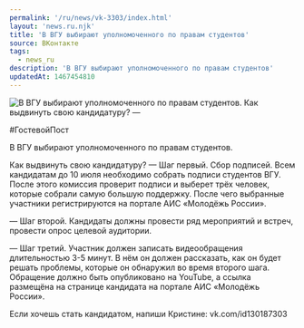 ```yaml
---
permalink: '/ru/news/vk-3303/index.html'
layout: 'news.ru.njk'
title: 'В ВГУ выбирают уполномоченного по правам студентов'
source: ВКонтакте
tags:
  - news_ru
description: 'В ВГУ выбирают уполномоченного по правам студентов'
updatedAt: 1467454810
---
```

![В ВГУ выбирают уполномоченного по правам студентов. Как выдвинуть свою кандидатуру? —](https://sun9-61.userapi.com/impf/c626126/v626126484/14f7f/_N6EaVfiM-0.jpg?size=1280x800&quality=96&sign=0ce6a0fccdc39e081562c65a9bfc5836&c_uniq_tag=cRcMBM5mIP5Rypm2gXmCJZ4v_dBYmQzoEybO36U9nJw&type=album)

#ГостевойПост

В ВГУ выбирают уполномоченного по правам студентов.

Как выдвинуть свою кандидатуру?
— Шаг первый. Сбор подписей.
Всем кандидатам до 10 июля необходимо собрать подписи студентов ВГУ. После этого комиссия проверит подписи и выберет трёх человек, которые собрали самую большую поддержку. После чего выбранные участники регистрируются на портале АИС «Молодёжь России».

— Шаг второй. Кандидаты должны провести ряд мероприятий и встреч, провести опрос целевой аудитории.

— Шаг третий. Участник должен записать видеообращения длительностью 3-5 минут. В нём он должен рассказать, как он будет решать проблемы, которые он обнаружил во время второго шага. Обращение должно быть опубликовано на YouTube, а ссылка размещёна на странице кандидата на портале АИС «Молодёжь России».

Если хочешь стать кандидатом, напиши Кристине: vk.com/id130187303
